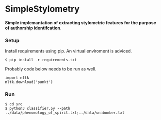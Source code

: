 # SimpleStylometry

#### Simple implemantation of extracting stylometric features for the purpose of authorship identifcation.


### Setup
 Install requirements using pip. An virtual enviroment is adviced.

``` console
$ pip install -r requirements.txt
```
Probably code below needs to be run as well.

``` python3
import nltk
nltk.download('punkt')
```

### Run

``` console
$ cd src
$ python3 classifier.py --path ../data/phenomology_of_spirit.txt;../data/unabomber.txt 
